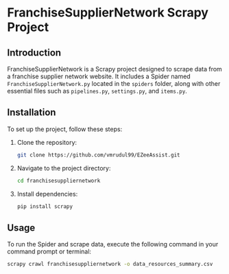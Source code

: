 # FranchiseSupplierNetwork Scrapy Project

## Introduction

FranchiseSupplierNetwork is a Scrapy project designed to scrape data from a franchise supplier network website. It includes a Spider named `FranchiseSupplierNetwork.py` located in the `spiders` folder, along with other essential files such as `pipelines.py`, `settings.py`, and `items.py`.

## Installation

To set up the project, follow these steps:

1. Clone the repository:

    ```bash
    git clone https://github.com/vmrudul99/EZeeAssist.git
    ```

2. Navigate to the project directory:

    ```bash
    cd franchisesuppliernetwork
    ```

3. Install dependencies:

    ```bash
    pip install scrapy
    ```

## Usage

To run the Spider and scrape data, execute the following command in your command prompt or terminal:

```bash
scrapy crawl franchisesuppliernetwork -o data_resources_summary.csv

